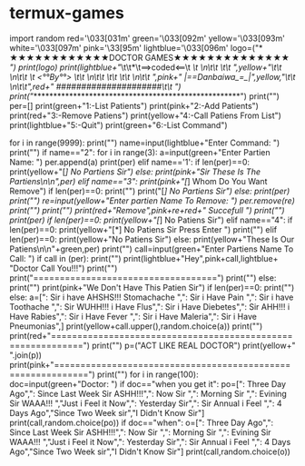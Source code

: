 # termux-games
import random
red='\033[031m'
green='\033[092m'
yellow='\033[093m'
white='\033[097m'
pink='\33[95m'
lightblue='\033[096m'
logo=("* ★★★★★★★★★★★★DOCTOR GAMES★★★★★★★★★★★★★★ *")
print(logo)
print(lightblue+"*\t\t*\t==>coded<==\t *\t           *\n*\t\t  *\t\t       *",yellow+"\t\t   *\n*\t\t    *\t <°°By°°>     *\t\t           *\n*\t\t   *\t\t       *\t\t   *\n*\t\t  *",pink+" |_=_=Danbaiwa_=_|",yellow,"*\t\t   *\n*\t\t",red+" *#####################*\t\t   *")
print("************************************************************")
print("")
per=[]
print(green+"1:-List Patients")
print(pink+"2:-Add Patients")
print(red+"3:-Remove Patiens")
print(yellow+"4:-Call Patiens From List")
print(lightblue+"5:-Quit")
print(green+"6:-List Command")

for i in range(9999):
	print("")
	name=input(lightblue+"Enter Command: ")
	print("")
	if name=="2":
		for i in range(3):
			a=input(green+"Enter Partien Name: ")
			per.append(a)
			print(per)
	elif name=='1':
		if len(per)==0:
			print(yellow+"[*] No Partiens Sir")
		else:
			print(pink+"Sir These Is The Partiens\n\n",per)
	elif name=="3":
		print(pink+"[*] Whom Do You Want Remove")
		if len(per)==0:
			print("")
			print("[*] No Partiens Sir")
		else:
			print(per)
			print("")
			re=input(yellow+"Enter partien Name To Remove: ")
			per.remove(re)
			print("")
			print("")
			print(red+"Remove",pink+re+red+" Succefull ")
			print("")
			print(per)
			if len(per)==0:
				print(yellow+"[*] No Patiens Sir")
	elif name=="4":
		if len(per)==0:
			print(yellow+"[*] No Patiens Sir Press Enter ")
			print("")
		elif len(per)==0:
			print(yellow+"No Patiens Sir")
		else:
			print(yellow+"These Is Our Patiens\n\n"+green,per)
			print("")
		call=input(green+"Enter Partiens Name To Call: ")
		if call in (per):
			print("")
			print(lightblue+"Hey",pink+call,lightblue+ "Doctor Call You!!!")
			print("")
			print("===================================")
			print("")
		else:
			print("")
			print(pink+"We Don't Have This Patien Sir")
		if len(per)==0:
			print("")
		else:
			a=[": Sir i have AHSHS!!! Stomachache ",": Sir i Have Pain ",": Sir i have Toothache ",": Sir WUHH!!! i Have Flus",": Sir i Have Diebetes",": Sir AHH!!! i Have Rabies",": Sir i Have Fever ",": Sir i Have Maleria",": Sir i Have Pneumonias",]
			print(yellow+call.upper(),random.choice(a))
			print("")
			print(red+"============================================================")
			print("")
			p=("ACT LIKE REAL DOCTOR")
			print(yellow+"  ".join(p))
			print(pink+"============================================================")
			print("")
		for i in range(100):
			doc=input(green+"Doctor: ")
			if doc=="when you get it":
				po=[": Three Day Ago",": Since Last Week Sir ASHH!!!",": Now Sir ",": Morning Sir ",": Evining Sir WAAA!!! ","Just i Feel it Now",": Yesterday Sir",": Sir Annual i Feel ",": 4 Days Ago","Since Two Week sir","I Didn't Know Sir"]
				print(call,random.choice(po))
			if doc=="when":
				o=[": Three Day Ago",": Since Last Week Sir ASHH!!!",": Now Sir ",": Morning Sir ",": Evining Sir WAAA!!! ","Just i Feel it Now",": Yesterday Sir",": Sir Annual i Feel ",": 4 Days Ago","Since Two Week sir","I Didn't Know Sir"]
				print(call,random.choice(o))
			
